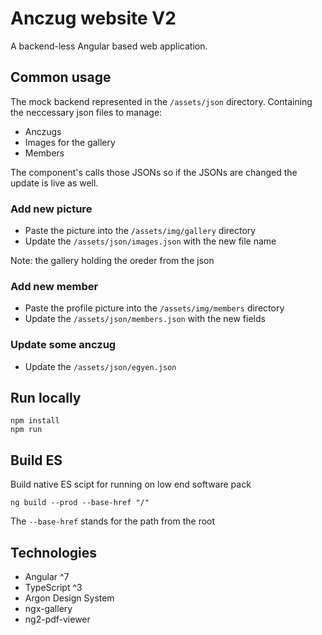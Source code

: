 # Anczug website V2 #

A backend-less Angular based web application.

## Common usage ##

The mock backend represented in the `/assets/json` directory. Containing the neccessary json files to manage:

- Anczugs
- Images for the gallery
- Members

The component's calls those JSONs so if the JSONs are changed the update is live as well.

### Add new picture ###

- Paste the picture into the `/assets/img/gallery` directory
- Update the `/assets/json/images.json` with the new file name

Note: the gallery holding the oreder from the json 

### Add new member ###

- Paste the profile picture into the `/assets/img/members` directory
- Update the `/assets/json/members.json` with the new fields

### Update some anczug ###

- Update the `/assets/json/egyen.json`

## Run locally ##

```
npm install
npm run
```

## Build ES ##

Build native ES scipt for running on low end software pack

```
ng build --prod --base-href "/"
```

The `--base-href` stands for the path from the root

## Technologies ##

- Angular ^7
- TypeScript ^3
- Argon Design System
- ngx-gallery
- ng2-pdf-viewer
